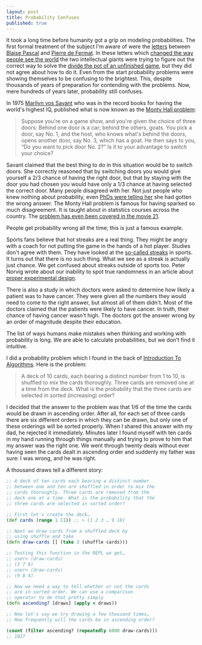 ```yaml
---
layout: post
title: Probability Confuses
published: true
---
```


It took a long time before humanity got a grip on modeling probabilities.
The first formal treatment of the subject I'm aware of were the [letters][1] between [Blaise Pascal][3] and [Pierre de Fermat][4].
In these letters which [changed the way people see the world][2] the two intellectual giants were trying to figure out the correct way to solve the [divide the pot of an unfinished game][5], but they did not agree about how to do it.
Even from the start probability problems were showing themselves to be confusing to the brightest.
This, despite thousands of years of preparation for contending with the problems.
Now, mere hundreds of years later, probability still confuses.

In 1975 [Marilyn vos Savant][6] who was in the record books for having the
world's highest IQ, published what is now known as the
[Monty Hall problem][7]:

> Suppose you're on a game show, and you're given the choice of three doors:
> Behind one door is a car; behind the others, goats. You pick a door, say No.
> 1, and the host, who knows what's behind the doors, opens another door, say
> No. 3, which has a goat. He then says to you, “Do you want to pick door No.
> 2?” Is it to your advantage to switch your choice?

Savant claimed that the best thing to do in this situation would be to switch
doors. She correctly reasoned that by switching doors you would give yourself
a 2/3 chance of having the right door, but that by staying with the door you
had chosen you would have only a 1/3 chance at having selected the correct
door. Many people disagreed with her. Not just people who knew nothing about
probability, even [PhDs were telling her][8] she had gotten the wrong answer.
The Monty Hall problem is famous for having sparked so much disagreement. It is
taught about in statistics courses across the country. The
[problem has even been covered in the movie 21][9].

People get probability wrong all the time; this is just a famous example.

Sports fans believe that hot streaks are a real thing. They might be angry
with a coach for not putting the game in the hands of a hot player. Studies
don't agree with them. They have looked at the [so-called streaks][10] in
sports. It turns out that there is no such thing. What we see as a streak is
actually just chance. We get confused about streaks outside of sports
too. Peter Norvig wrote about our inability to spot true randomness in an
article about [proper experimental design][11].

There is also a study in which doctors were asked to determine
how likely a patient was to have cancer. They were given all the numbers they
would need to come to the right answer, but almost all of them didn't. Most of
the doctors claimed that the patients were likely to have cancer. In
truth, their chance of having cancer wasn't high. The doctors got
the answer wrong by an order of magnitude despite their education.

The list of ways humans make mistakes when thinking and working with
probability is long. We are able to calculate probabilities, but we don't find
it intuitive.

I did a probability problem which I found in the back of
[Introduction To Algorithms][12]. Here is the problem:

> A deck of 10 cards, each bearing a distinct number from 1 to 10, is shuffled
> to mix the cards thoroughly. Three cards are removed one at a time from the
> deck. What is the probability that the three cards are selected in sorted
> (increasing) order?

I decided that the answer to the problem was that 1/6 of the time the cards
would be drawn in ascending order. After all, for each set
of three cards there are six different orders in which they can be drawn, but
only one of these orderings will be sorted properly. When I shared this answer
with my dad, he rejected it immediately. Minutes later I found myself with ten
cards in my hand running through things manually and trying to prove to him
that my answer was the right one. We went through twenty deals without ever
having seen the cards dealt in ascending order and suddenly my father was
sure: I was wrong, and he was right.

A thousand draws tell a different story:

```clojure
;; A deck of ten cards each bearing a distinct number
;; between one and ten are shuffled in order to mix the
;; cards thoroughly. Three cards are removed from the
;; deck one at a time. What is the probability that the
;; three cards are selected in sorted order?

;; First let's create the deck…
(def cards (range 1 11)) ;; > [1 2 3 … 9 10]

;; Next we draw cards from a shuffled deck by
;; using shuffle and take
(defn draw-cards [] (take 3 (shuffle cards)))

;; Testing this function in the REPL we get…
;; user> (draw-cards)
;; (2 7 8)
;; user> (draw-cards)
;; (9 8 4)

;; Now we need a way to tell whether or not the cards
;; are in sorted order. We can use a comparison
;; operator to do that pretty simply
(defn ascending? [draws] (apply < draws))

;; Now let's say we try drawing a few thousand times…
;; How frequently will the cards be in ascending order?

(count (filter ascending? (repeatedly 6000 draw-cards)))
;; 1027
```


[1]: https://www.york.ac.uk/depts/maths/histstat/pascal.pdf
[2]: https://www.youtube.com/watch?v=3pRM4v0O29o#t=5m00s
[3]: https://en.wikipedia.org/wiki/Blaise_Pascal
[4]: https://en.wikipedia.org/wiki/Pierre_de_Fermat
[5]: https://en.wikipedia.org/wiki/Problem_of_points
[6]: https://en.wikipedia.org/wiki/Marilyn_vos_Savant
[7]: https://en.wikipedia.org/wiki/Monty_Hall_problem
[8]: https://www.nytimes.com/1991/07/21/us/behind-monty-hall-s-doors-puzzle-debate-and-answer.html?src=pm
[9]: https://www.youtube.com/watch?v=Zr_xWfThjJ0
[10]: http://wexler.free.fr/library/files/gilovich%20(1985)%20the%20hot%20hand%20in%20basketball.%20on%20the%20misperception%20of%20random%20sequences.pdf
[11]: https://norvig.com/experiment-design.html
[12]: https://en.wikipedia.org/wiki/Introduction_to_Algorithms
